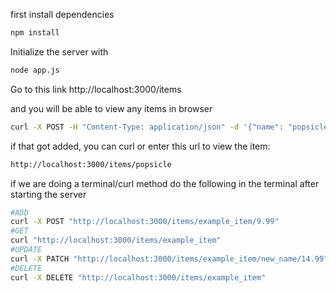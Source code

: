 first install dependencies
```bash
npm install
```

Initialize the server with
```bash
node app.js
```

Go to this link
http://localhost:3000/items

and you will be able to view any items in browser


```bash
curl -X POST -H "Content-Type: application/json" -d '{"name": "popsicle", "price": 1.99}' http://localhost:3000/items
```
if that got added, you can curl or enter this url to view the item:

```bash
http://localhost:3000/items/popsicle
```


if we are doing a terminal/curl method do the following in the terminal after starting the server

```bash
#ADD
curl -X POST "http://localhost:3000/items/example_item/9.99"
#GET
curl "http://localhost:3000/items/example_item"
#UPDATE
curl -X PATCH "http://localhost:3000/items/example_item/new_name/14.99"
#DELETE
curl -X DELETE "http://localhost:3000/items/example_item"

```